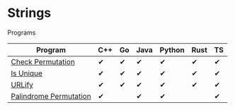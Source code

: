 # Strings

Programs

|Program|C++|Go|Java|Python|Rust|TS|
|--|--|--|--|--|--|--|
| [Check Permutation](./check_permutation)|✔  |✔  |✔  |✔  |✔  |✔  |
| [Is Unique](./is_unique)|✔  |✔  |✔  |✔  |✔  |✔  |
| [URLify](./urlify)|✔  |✔  |✔  |✔  |✔  |✔  |
| [Palindrome Permutation](./palindrome_permutation)|✔ |  |✔  | ✔ | | ✔ |
